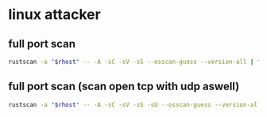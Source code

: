 # linux attacker

## full port scan

```bash
rustscan -a "$rhost" -- -A -sC -sV -sS --osscan-guess --version-all | tee rustscan-$rhost.txt
```

## full port scan (scan open tcp with udp aswell)

```bash
rustscan -a "$rhost" -- -A -sC -sV -sS -sU --osscan-guess --version-all | tee rustscan-$rhost.txt
```
